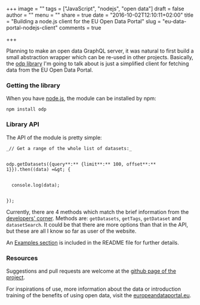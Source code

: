 +++
image = ""
tags = ["JavaScript", "nodejs", "open data"]
draft = false
author = ""
menu = ""
share = true
date = "2016-10-02T12:10:11+02:00"
title = "Building a node.js client for the EU Open Data Portal"
slug = "eu-data-portal-nodejs-client"
comments = true

+++

Planning to make an open data GraphQL server, it was natural to first build a small abstraction wrapper which can be re-used in other projects. Basically, the [odp library][1] I'm going to talk about is just a simplified client for fetching data from the EU Open Data Portal.

### Getting the library

When you have [node.js][2], the module can be installed by npm:
    
    
    npm install odp

### Library API

The API of the module is pretty simple:
    
    
    _// Get a range of the whole list of datasets:_
    
    
    odp.getDatasets({query**:** {limit**:** 100, offset**:** 1}}).then((data) =&gt; {
    
    
      console.log(data);
    
    
    });

Currently, there are 4 methods which match the brief information from the [developers' corner][3]. Methods are: `getDatasets`, `getTags`, `getDataset` and `datasetSearch`. It could be that there are more options than that in the API, but these are all I know so far as user of the website.

An [Examples section][4] is included in the README file for further details.

### Resources

Suggestions and pull requests are welcome at the [github page of the project][5].

For inspirations of use, more information about the data or introduction training of the benefits of using open data, visit the [europeandataportal.eu][6].

[1]: https://www.npmjs.com/package/odp
[2]: https://nodejs.org/en/
[3]: https://data.europa.eu/euodp/en/developerscorner
[4]: https://github.com/kalinchernev/odp/blob/master/README.md#examples
[5]: https://github.com/kalinchernev/odp
[6]: https://www.europeandataportal.eu/
